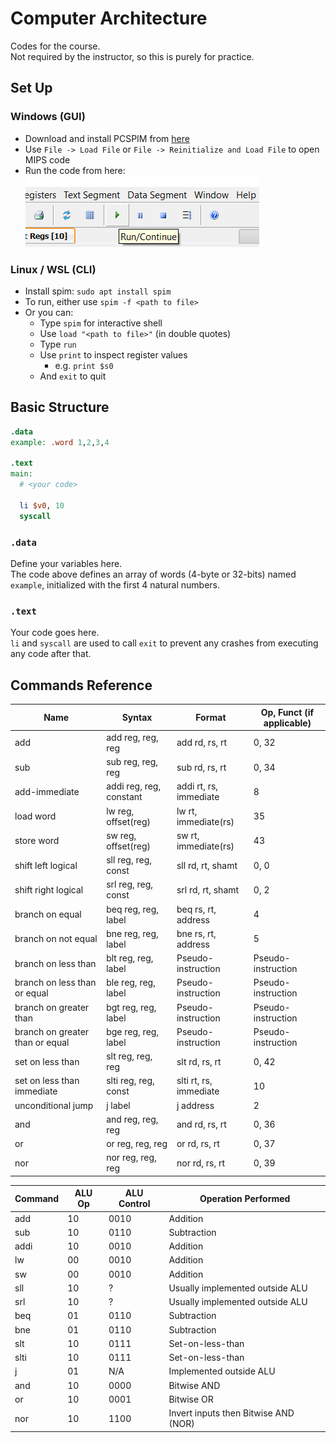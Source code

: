 # Computer Architecture

Codes for the course. <br>
Not required by the instructor, so this is purely for practice.

## Set Up

### Windows (GUI)

- Download and install PCSPIM from <a href="https://sourceforge.net/projects/spimsimulator/files/latest/download">here</a>
- Use `File -> Load File` or `File -> Reinitialize and Load File` to open MIPS code
- Run the code from here: <br> ![click green arrow to run code](readme_img/run_code.png)

### Linux / WSL (CLI)

- Install spim: `sudo apt install spim`
- To run, either use `spim -f <path to file>`
- Or you can:
  - Type `spim` for interactive shell
  - Use `load "<path to file>"` (in double quotes)
  - Type `run`
  - Use `print` to inspect register values
    - e.g. `print $s0`
  - And `exit` to quit

## Basic Structure

```mips
.data
example: .word 1,2,3,4

.text
main:
  # <your code>

  li $v0, 10
  syscall
```

### `.data`

Define your variables here. <br>
The code above defines an array of words (4-byte or 32-bits) named `example`, initialized with the first 4 natural numbers.

### `.text`

Your code goes here. <br>
`li` and `syscall` are used to call `exit` to prevent any crashes from executing any code after that.

## Commands Reference


<table>
  <thead>
    <tr>
      <th>Name</th>
      <th>Syntax</th>
      <th>Format</th>
      <th>Op, Funct (if applicable)</th>
    </tr>
  </thead>
  <tbody>
      <tr>
        <td>add</td>
        <td>add reg, reg, reg</td>
        <td>add rd, rs, rt</td>
        <td>0, 32</td>
      </tr>
      <tr>
        <td>sub</td>
        <td>sub reg, reg, reg</td>
        <td>sub rd, rs, rt</td>
        <td>0, 34</td>
      </tr>
      <tr>
        <td>add-immediate</td>
        <td>addi reg, reg, constant</td>
        <td>addi rt, rs, immediate</td>
        <td>8</td>
      </tr>
      <tr>
        <td>load word</td>
        <td>lw reg, offset(reg)</td>
        <td>lw rt, immediate(rs)</td>
        <td>35</td>
      </tr>
      <tr>
        <td>store word</td>
        <td>sw reg, offset(reg)</td>
        <td>sw rt, immediate(rs)</td>
        <td>43</td>
      </tr>
      <tr>
        <td>shift left logical</td>
        <td>sll reg, reg, const</td>
        <td>sll rd, rt, shamt</td>
        <td>0, 0</td>
      </tr>
      <tr>
        <td>shift right logical</td>
        <td>srl reg, reg, const</td>
        <td>srl rd, rt, shamt</td>
        <td>0, 2</td>
      </tr>
      <tr>
        <td>branch on equal</td>
        <td>beq reg, reg, label</td>
        <td>beq rs, rt, address</td>
        <td>4</td>
      </tr>
      <tr>
        <td>branch on not equal</td>
        <td>bne reg, reg, label</td>
        <td>bne rs, rt, address</td>
        <td>5</td>
      </tr>
      <tr>
        <td>branch on less than</td>
        <td>blt reg, reg, label</td>
        <td>Pseudo-instruction</td>
        <td>Pseudo-instruction</td>
      </tr>
      <tr>
        <td>branch on less than or equal</td>
        <td>ble reg, reg, label</td>
        <td>Pseudo-instruction</td>
        <td>Pseudo-instruction</td>
      </tr>
      <tr>
        <td>branch on greater than</td>
        <td>bgt reg, reg, label</td>
        <td>Pseudo-instruction</td>
        <td>Pseudo-instruction</td>
      </tr>
      <tr>
        <td>branch on greater than or equal</td>
        <td>bge reg, reg, label</td>
        <td>Pseudo-instruction</td>
        <td>Pseudo-instruction</td>
      </tr>
      <tr>
        <td>set on less than</td>
        <td>slt reg, reg, reg</td>
        <td>slt rd, rs, rt</td>
        <td>0, 42</td>
      </tr>
      <tr>
        <td>set on less than immediate</td>
        <td>slti reg, reg, const</td>
        <td>slti rt, rs, immediate</td>
        <td>10</td>
      </tr>
      <tr>
        <td>unconditional jump</td>
        <td>j label</td>
        <td>j address</td>
        <td>2</td>
      </tr>
      <tr>
        <td>and</td>
        <td>and reg, reg, reg</td>
        <td>and rd, rs, rt</td>
        <td>0, 36</td>
      </tr>
      <tr>
        <td>or</td>
        <td>or reg, reg, reg</td>
        <td>or rd, rs, rt</td>
        <td>0, 37</td>
      </tr>
      <tr>
        <td>nor</td>
        <td>nor reg, reg, reg</td>
        <td>nor rd, rs, rt</td>
        <td>0, 39</td>
      </tr>
  </tbody>
</table>

<table>
  <thead>
    <tr>
      <th>Command</th>
      <th>ALU Op</th>
      <th>ALU Control</th>
      <th>Operation Performed</th>
    </tr>
  </thead>
  <tbody>
    <tr>
      <td>add</td>
      <td>10</td>
      <td>0010</td>
      <td>Addition</td>
    </tr>
    <tr>
      <td>sub</td>
      <td>10</td>
      <td>0110</td>
      <td>Subtraction</td>
    </tr>
    <tr>
      <td>addi</td>
      <td>10</td>
      <td>0010</td>
      <td>Addition</td>
    </tr>
    <tr>
      <td>lw</td>
      <td>00</td>
      <td>0010</td>
      <td>Addition</td>
    </tr>
    <tr>
      <td>sw</td>
      <td>00</td>
      <td>0010</td>
      <td>Addition</td>
    </tr>
    <tr>
      <td>sll</td>
      <td>10</td>
      <td>?</td>
      <td>Usually implemented outside ALU</td>
    </tr>
    <tr>
      <td>srl</td>
      <td>10</td>
      <td>?</td>
      <td>Usually implemented outside ALU</td>
    </tr>
    <tr>
      <td>beq</td>
      <td>01</td>
      <td>0110</td>
      <td>Subtraction</td>
    </tr>
    <tr>
      <td>bne</td>
      <td>01</td>
      <td>0110</td>
      <td>Subtraction</td>
    </tr>
    <tr>
      <td>slt</td>
      <td>10</td>
      <td>0111</td>
      <td>Set-on-less-than</td>
    </tr>
    <tr>
      <td>slti</td>
      <td>10</td>
      <td>0111</td>
      <td>Set-on-less-than</td>
    </tr>
    <tr>
      <td>j</td>
      <td>01</td>
      <td>N/A</td>
      <td>Implemented outside ALU</td>
    </tr>
    <tr>
      <td>and</td>
      <td>10</td>
      <td>0000</td>
      <td>Bitwise AND</td>
    </tr>
    <tr>
      <td>or</td>
      <td>10</td>
      <td>0001</td>
      <td>Bitwise OR</td>
    </tr>
    <tr>
      <td>nor</td>
      <td>10</td>
      <td>1100</td>
      <td>Invert inputs then Bitwise AND (NOR)</td>
    </tr>
  </tbody>
</table>
